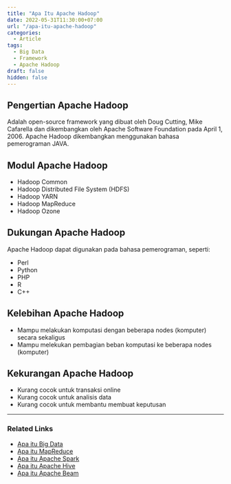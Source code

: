 ```yaml
---
title: "Apa Itu Apache Hadoop"
date: 2022-05-31T11:30:00+07:00
url: "/apa-itu-apache-hadoop"
categories:
  - Article
tags:
  - Big Data
  - Framework
  - Apache Hadoop
draft: false
hidden: false
---
```


## Pengertian Apache Hadoop
Adalah open-source framework yang dibuat oleh Doug Cutting, Mike Cafarella dan dikembangkan oleh Apache Software Foundation pada April 1, 2006. Apache Hadoop dikembangkan menggunakan bahasa pemerograman JAVA.

## Modul Apache Hadoop
- Hadoop Common
- Hadoop Distributed File System (HDFS)
- Hadoop YARN
- Hadoop MapReduce
- Hadoop Ozone

## Dukungan Apache Hadoop
Apache Hadoop dapat digunakan pada bahasa pemerograman, seperti:
- Perl
- Python
- PHP
- R
- C++

## Kelebihan Apache Hadoop
- Mampu melakukan komputasi dengan beberapa nodes (komputer) secara sekaligus
- Mampu melekukan pembagian beban komputasi ke beberapa nodes (komputer)

## Kekurangan Apache Hadoop
- Kurang cocok untuk transaksi online
- Kurang cocok untuk analisis data
- Kurang cocok untuk membantu membuat keputusan


---
### Related Links
- [Apa itu Big Data](/apa-itu-big-data)
- [Apa itu MapReduce](/apa-itu-map-reduce)
- [Apa itu Apache Spark](/apa-itu-apache-spark)
- [Apa itu Apache Hive](/apa-itu-apache-hive)
- [Apa itu Apache Beam](/apa-itu-apache-beam)